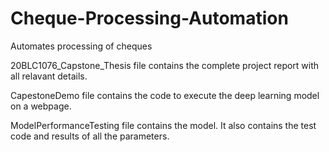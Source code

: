 # Cheque-Processing-Automation
Automates processing of cheques


20BLC1076_Capstone_Thesis file contains the complete project report with all relavant details.

CapestoneDemo file contains the code to execute the deep learning model on a webpage. 

ModelPerformanceTesting file contains the model. It also contains the test code and results of all the parameters. 



